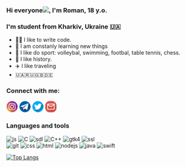 <h3 align="left">
    Hi everyone<img src="https://raw.githubusercontent.com/MartinHeinz/MartinHeinz/master/wave.gif" width="36"/>, I'm Roman, 18 y.o.<br>
</h3>

### I'm student from Kharkiv, Ukraine 🇺🇦

- 👨‍💻 I like to write code.
- 💫 I am constanly learning new things
- 💪 I like do sport: volleybal, swimming, footbal, table tennis, chess.
- 📜 I like history.
- ✈️ I like traveling
- 🇺🇦🇷🇺🇬🇧🇩🇪

### Connect with me:
<p align="left">
    <a href = "https://www.instagram.com/litva_odobryayet/"><img src="contacts/instagram.png" width = "30px"/></a>
    <a href = "https://t.me/RaMzeSS03"><img src="contacts/telegram.png" width = "30px"/></a>
    <a href = "https://twitter.com/rlytvynov03"><img src="contacts/twitter.png" width = "30px"/></a>
    <a href = "mailto:litvinromeo@gmail.com"><img src="contacts/gmail.png" width = "30px"/></a>
</p>

### Languages and tools
<p align="left">
    <img alt="js" src="https://img.shields.io/badge/-JavaScript-F7DF1E?style=flat-flat&logo=javascript&logoColor=black" />
    <img alt="C" src="https://img.shields.io/badge/C-blue.svg?style=flat&logo=c&logoColor=white" />
    <img alt="sdl" src="https://img.shields.io/badge/-SDL-103255?style=flat-flat&logo=sdl&logoColor=white" />
    <img alt="C++" src="https://img.shields.io/badge/-C++-blue?style=flat-flat&logo=c%2B%2B&logoColor=white" />
    <img alt="gtk4" src="https://img.shields.io/badge/-GTK4-e50000?style=flat-flat&logo=gtk4&logoColor=white" />
    <img alt="ssl" src="https://img.shields.io/badge/-OpenSSL-294f8c?style=flat-flat&logo=openssl&logoColor=white" />
    <br/>
    <img alt="git" src="https://img.shields.io/badge/-Git-F05032?style=flat-flat&logo=git&logoColor=white" />
    <img alt="css" src="https://img.shields.io/badge/-CSS-blue?style=flat-flat&logo=css&logoColor=white" />
    <img alt="html" src="https://img.shields.io/badge/-HTML-orange?style=flat-flat&logo=html&logoColor=white" />
    <img alt="nodejs" src="https://img.shields.io/badge/-NodeJS-darklime?style=flat-flat&logo=NodeJS&logoColor=white" />
    <img alt="java" src="https://img.shields.io/badge/-Java-orange?style=flat-flat&logo=java&logoColor=white" />
    <img alt="swift" src="https://img.shields.io/badge/-Swift-F05032?style=flat-flat&logo=swift&logoColor=white" />
</p>

[![Top Langs](https://github-readme-stats.vercel.app/api/top-langs/?username=rlytvynov&layout=compact)](https://github.com/anuraghazra/github-readme-stats)
